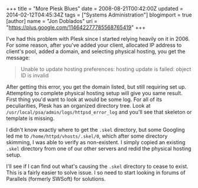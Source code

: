 +++
title = "More Plesk Blues"
date = 2008-08-21T00:42:00Z
updated = 2014-02-12T04:45:34Z
tags = ["Systems Administration"]
blogimport = true 
[author]
	name = "Jon Doblados"
	uri = "https://plus.google.com/114642277785568765419"
+++

I've had this problem with Plesk since I started relying heavily on it in 2006. For some reason, after you've added your client, allocated IP address to client's pool, added a domain, and selecting physical hosting, you get the message:
> Unable to update hosting preferences: hosting update is failed: object ID is invalid

After getting this error, you get the domain listed, but still requiring set up. Attempting to complete physical hosting setup will give you same result. First thing you'd want to look at would be some log.  For all of its peculiarities, Plesk has an organized directory tree.  Look at `/usr/local/psa/admin/logs/httpsd_error_log` and you'll see that skeleton or template is missing.

I didn't know exactly where to get the `.skel` directory, but some Googling led me to `/home/httpd/vhosts/.skel/0`, which after some directory skimming, I was able to verify as non-existent.  I simply copied an existing `.skel` directory from one of our other servers and redid the physical hosting setup.

I'll see if I can find out what's causing the `.skel` directory to cease to exist. This is a fairly easier to solve issue. I so need to start looking in forums of Parallels (formerly SWSoft) for solutions.